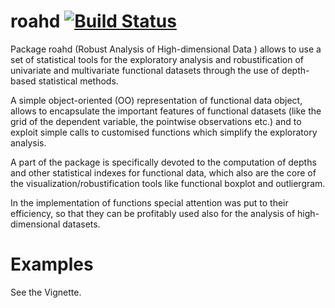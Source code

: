 
# roahd [![Build Status](https://travis-ci.org/ntarabelloni/roahd.svg?branch=master)](https://travis-ci.org/ntarabelloni/roahd)



Package roahd (Robust Analysis of High-dimensional Data ) allows to use
a set of statistical tools for the exploratory analysis and robustification of
univariate and multivariate functional datasets through the use of depth-based
statistical methods.

A simple object-oriented (OO) representation of functional data object, 
allows to encapsulate the important features of functional datasets (like the 
grid of the dependent variable, the pointwise observations etc.) and to exploit
simple calls to customised functions which simplify the exploratory analysis.

A part of the package is specifically devoted to the computation of depths and 
other statistical indexes for functional data, which also are the core of the
visualization/robustification tools like functional boxplot and outliergram.

In the implementation of functions special attention was put to their efficiency,
so that they can be profitably used also for the analysis of high-dimensional 
datasets.

# Examples

See the Vignette.
